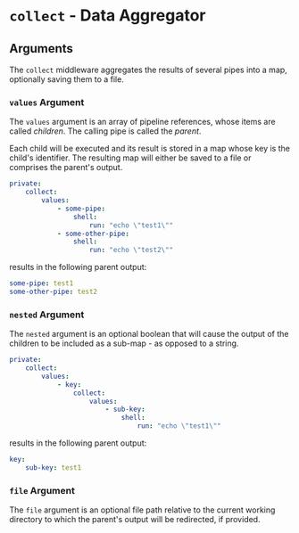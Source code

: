 # `collect` - Data Aggregator

## Arguments

The `collect` middleware aggregates the results of several pipes into a map, optionally saving them to a file.

### `values` Argument

The `values` argument is an array of pipeline references, whose items are called *children*. The calling pipe is called the *parent*.

Each child will be executed and its result is stored in a map whose key is the child's identifier. The resulting map will either be saved to a file or comprises the parent's output.

```yaml
private:
    collect:
        values:
            - some-pipe:
                shell:
                    run: "echo \"test1\""
            - some-other-pipe:
                shell:
                    run: "echo \"test2\""
```

results in the following parent output:

```yaml
some-pipe: test1
some-other-pipe: test2
```

### `nested` Argument

The `nested` argument is an optional boolean that will cause the output of the children to be included as a sub-map - as opposed to a string.

```yaml
private:
    collect:
        values:
            - key:
                collect:
                    values:
                        - sub-key:
                            shell:
                                run: "echo \"test1\""
```

results in the following parent output:

```yaml
key:
    sub-key: test1
```

### `file` Argument

The `file` argument is an optional file path relative to the current working directory to which the parent's output will be redirected, if provided.

